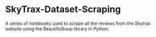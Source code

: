 # SkyTrax-Dataset-Scraping
A series of notebooks used to scrape all the reviews from the Skytrax website using the BeautifulSoup library in Python.
